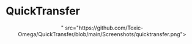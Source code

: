 # QuickTransfer
<p align="center">" src="https://github.com/Toxic-Omega/QuickTransfer/blob/main/Screenshots/quicktransfer.png">
</p>
